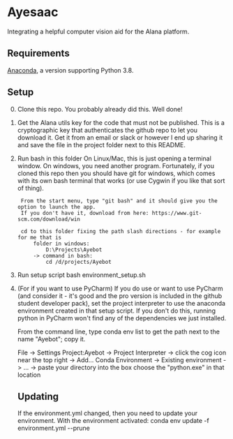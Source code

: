 # Ayesaac
Integrating a helpful computer vision aid for the Alana platform.

## Requirements
[Anaconda](https://www.anaconda.com/distribution/), a version supporting Python 3.8.

## Setup
0. Clone this repo. You probably already did this. Well done!

1. Get the Alana utils key for the code that must not be published. 
    This is a cryptographic key that authenticates the github repo to let you download it. 
    Get it from an email or slack or however I end up sharing it and save the file in the project folder next to this README.


2. Run bash in this folder
    On Linux/Mac, this is just opening a terminal window.
    On windows, you need another program.
        Fortunately, if you cloned this repo then you should have git for windows, which comes with its own bash terminal that works (or use Cygwin if you like that sort of thing).
            
        From the start menu, type "git bash" and it should give you the option to launch the app. 
        If you don't have it, download from here: https://www.git-scm.com/download/win
        
        cd to this folder fixing the path slash directions - for example for me that is 
            folder in windows:
                D:\Projects\Ayebot 
            -> command in bash:
                cd /d/projects/Ayebot  
    

3. Run setup script
    bash environment_setup.sh


4. (For if you want to use PyCharm) If you do use or want to use PyCharm (and consider it - it's good and the pro version is included in the github student developer pack), set the project interpreter to use the anaconda environment created in that setup script.
    If you don't do this, running python in PyCharm won't find any of the dependencies we just installed.
    
    From the command line, type 
        conda env list
    to get the path next to the name "Ayebot"; copy it.

    File -> Settings
        Project:Ayebot -> Project Interpreter -> click the cog icon near the top right -> Add...
            Conda Environment -> Existing environment -> ... -> paste your directory into the box choose the "python.exe" in that location
            

    ## Updating
    If the environment.yml changed, then you need to update your environment. With the environment activated:
        conda env update -f environment.yml --prune
